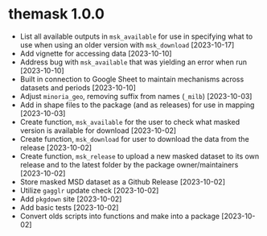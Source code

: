 # themask 1.0.0
* List all available outputs in `msk_available` for use in specifying what to use when using an older version with `msk_download` [2023-10-17]
* Add vignette for accessing data [2023-10-10]
* Address bug with  `msk_available` that was yielding an error when run [2023-10-10]
* Built in connection to Google Sheet to maintain mechanisms across datasets and periods [2023-10-10]
* Adjust `minoria_geo`, removing suffix from names (`_milb`) [2023-10-03]
* Add in shape files to the package (and as releases) for use in mapping [2023-10-03]
* Create function, `msk_available` for the user to check what masked version is available for download [2023-10-02]
* Create function, `msk_download` for user to download the data from the release [2023-10-02]
* Create function, `msk_release` to upload a new masked dataset to its own release and to the latest folder by the package owner/maintainers [2023-10-02]
* Store masked MSD dataset as a Github Release [2023-10-02] 
* Utilize `gagglr` update check [2023-10-02]
* Add `pkgdown` site [2023-10-02]
* Add basic tests [2023-10-02]
* Convert olds scripts into functions and make into a package [2023-10-02]
